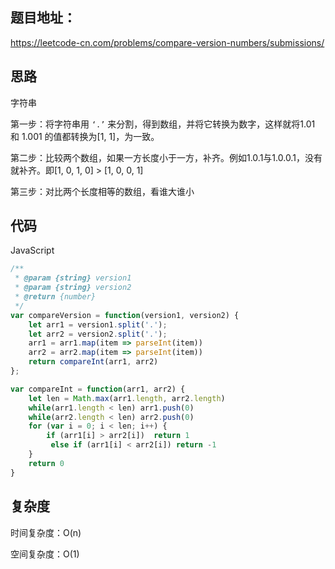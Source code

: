 ## 题目地址：

https://leetcode-cn.com/problems/compare-version-numbers/submissions/



## 思路

字符串

第一步：将字符串用 `‘.’` 来分割，得到数组，并将它转换为数字，这样就将1.01 和 1.001 的值都转换为[1, 1]，为一致。

第二步：比较两个数组，如果一方长度小于一方，补齐。例如1.0.1与1.0.0.1，没有就补齐。即[1, 0, 1, 0] > [1, 0, 0, 1]

第三步：对比两个长度相等的数组，看谁大谁小

 

## 代码

JavaScript

```javascript
/**
 * @param {string} version1
 * @param {string} version2
 * @return {number}
 */
var compareVersion = function(version1, version2) {
    let arr1 = version1.split('.');
    let arr2 = version2.split('.');
    arr1 = arr1.map(item => parseInt(item))
    arr2 = arr2.map(item => parseInt(item))
    return compareInt(arr1, arr2)
};

var compareInt = function(arr1, arr2) {
    let len = Math.max(arr1.length, arr2.length)
    while(arr1.length < len) arr1.push(0)
    while(arr2.length < len) arr2.push(0)
    for (var i = 0; i < len; i++) {
        if (arr1[i] > arr2[i])  return 1
         else if (arr1[i] < arr2[i]) return -1
    } 
    return 0
}
```



## 复杂度

时间复杂度：O(n)

空间复杂度：O(1)